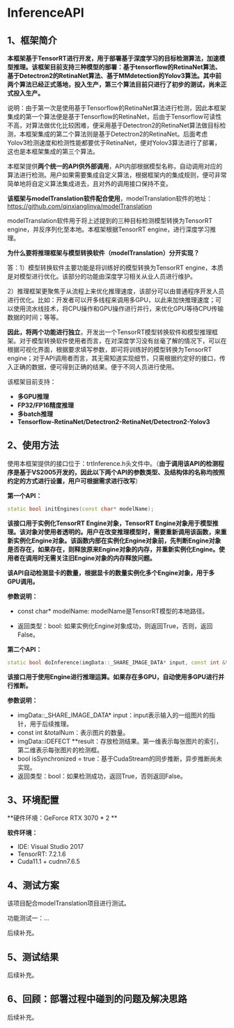# InferenceAPI

## 1、框架简介

**本框架基于TensorRT进行开发，用于部署基于深度学习的目标检测算法，加速模型推理。该框架目前支持三种模型的部署：基于tensorflow的RetinaNet算法、基于Detectron2的RetinaNet算法、基于MMdetection的Yolov3算法。其中前两个算法已经正式落地，投入生产，第三个算法目前只进行了初步的测试，尚未正式投入生产。**

说明：由于第一次是使用基于Tensorflow的RetinaNet算法进行检测，因此本框架集成的第一个算法便是基于Tensorflow的RetinaNet，后由于Tensorflow可读性不高，对算法做优化比较困难，便采用基于Detectron2的RetinaNet算法做目标检测，本框架集成的第二个算法则是基于Detectron2的RetinaNet。后面考虑Yolov3检测速度和检测性能都要优于RetinaNet，便对Yolov3算法进行了部署，这也是本框架集成的第三个算法。

本框架提供**两个统一的API供外部调用**，API内部根据模型名称，自动调用对应的算法进行检测。用户如果需要集成自定义算法，根据框架内的集成规则，便可非常简单地将自定义算法集成进去，且对外的调用接口保持不变。

**该框架与modelTranslation软件配合使用**，modelTranslation软件的地址：https://github.com/qinxianglinya/modelTranslation

modelTranslation软件用于将上述提到的三种目标检测模型转换为TensorRT engine，并反序列化至本地。本框架根据TensorRT engine，进行深度学习推理。

**为什么要将推理框架与模型转换软件（modelTranslation）分开实现？**

答：1）模型转换软件主要功能是将训练好的模型转换为TensorRT engine，本质是对模型进行优化。该部分的功能由深度学习相关从业人员进行维护。

​		2）推理框架更聚焦于从流程上来优化推理速度，该部分可以由普通程序开发人员进行优化。比如：开发者可以开多线程来调用多GPU，以此来加快推理速度；可以使用流水线技术，将CPU操作和GPU操作进行并行，来优化GPU等待CPU传输数据的时间；等等。

**因此，将两个功能进行独立**，开发出一个TensorRT模型转换软件和模型推理框架。对于模型转换软件使用者而言，在对深度学习没有丝毫了解的情况下，可以在根据可视化界面，根据要求填写参数，即可将训练好的模型转换为TensorRT engine；对于API调用者而言，其无需知道实现细节，只需根据约定好的接口，传入正确的数据，便可得到正确的结果。便于不同人员进行使用。

该框架目前支持：

- **多GPU推理**
- **FP32/FP16精度推理**
- **多batch推理**
- **Tensorflow-RetinaNet/Detectron2-RetinaNet/Detectron2-Yolov3**

## 2、使用方法

使用本框架提供的接口位于：trtInference.h头文件中。（**由于调用该API的检测程序是基于VS2005开发的，因此以下两个API的参数类型、及结构体的名称均按照约定的方式进行设置，用户可根据需求进行改写**）

**第一个API：**

```c++
static bool initEngines(const char* modelName);
```

**该接口用于实例化TensorRT Engine对象，TensorRT Engine对象用于模型推理。该对象对使用者透明的。用户在改变推理模型时，需要重新调用该函数，来重新实例化Engine对象。该函数内部在实例化Engine对象前，先判断Engine对象是否存在，如果存在，则释放原来Engine对象的内存，并重新实例化Engine。使用者在调用时无需关注旧Engine对象的内存释放问题。**

**该API自动检测显卡的数量，根据显卡的数量实例化多个Engine对象，用于多GPU调用。**

**参数说明：**

- const char* modelName: modelName是TensorRT模型的本地路径。

- 返回类型：bool: 如果实例化Engine对象成功，则返回True，否则，返回False。

**第二个API：**

```c++
static bool doInference(imgData::_SHARE_IMAGE_DATA* input, const int &totalNum, imgData::iDEFECT **result, bool isSynchronized = true);
```

**该接口用于使用Engine进行推理运算。如果存在多GPU，自动使用多GPU进行并行推断。**

**参数说明：**

- imgData::_SHARE_IMAGE_DATA* input：input表示输入的一组图片的指针，用于后续推理。
- const int &totalNum：表示图片的数量。
- imgData::iDEFECT **result：存放检测结果。第一维表示每张图片的索引，第二维表示每张图片的检测框。
- bool isSynchronized = true：基于CudaStream的同步推断，异步推断尚未实现。
- 返回类型：bool：如果检测成功，返回True，否则返回False。

## 3、环境配置

**硬件环境：GeForce RTX 3070 * 2 **

**软件环境：**

- IDE: Visual Studio 2017
- TensorRT: 7.2.1.6
- Cuda11.1 + cudnn7.6.5

## 4、测试方案

该项目配合modelTranslation项目进行测试。

功能测试一：...

后续补充。

## 5、测试结果

后续补充。

## 6、回顾：部署过程中碰到的问题及解决思路

后续补充。

